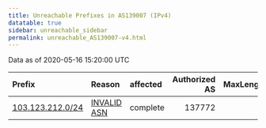 ```yaml
---
title: Unreachable Prefixes in AS139007 (IPv4)
datatable: true
sidebar: unreachable_sidebar
permalink: unreachable_AS139007-v4.html
---
```


Data as of 2020-05-16 15:20:00 UTC


<div class="datatable-begin"></div>

| Prefix                                                     | Reason                                                                                                   | affected   |   Authorized AS |   MaxLength | Anchor                                       |   unreachable /24s |
|:-----------------------------------------------------------|:---------------------------------------------------------------------------------------------------------|:-----------|----------------:|------------:|:---------------------------------------------|-------------------:|
| [103.123.212.0/24](https://stat.ripe.net/103.123.212.0/24) | [INVALID ASN](https://rpki-validator.ripe.net/announcement-preview?asn=AS139007&prefix=103.123.212.0/24) | complete   |          137772 |           0 | [APNIC](unreachable_APNIC_RPKI_Root-v4.html) |                  1 |

<div class="datatable-end"></div>